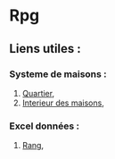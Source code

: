 # Rpg

## Liens utiles :

### Systeme de maisons :

1. [Quartier](https://cdn.discordapp.com/attachments/538082225099636737/913513650390695936/New_World.rar),
2. [Interieur des maisons](https://cdn.discordapp.com/attachments/538082225099636737/913518378315038780/maison-interieur.rar),

### Excel données :

1. [Rang](https://bit.ly/3xngPdz),
